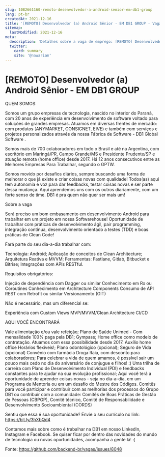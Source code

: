 ```yaml
---
slug: 1082661160-remoto-desenvolvedor-a-android-senior-em-db1-group
lang: pt-br
createdAt: 2021-12-16
title: '[REMOTO] Desenvolvedor (a) Android Sênior - EM DB1 GROUP - Vaga de Emprego'
sitemap:
  lastModified: 2021-12-16
meta:
  description: 'Detalhes sobre a vaga de emprego: [REMOTO] Desenvolvedor (a) Android Sênior - EM DB1 GROUP'
  twitter:
    card: summary
    site: '@nawarian'
---
```


# [REMOTO] Desenvolvedor (a) Android Sênior - EM DB1 GROUP

QUEM SOMOS

Somos um grupo empresas de tecnologia, nascido no interior do Paraná, com 20 anos de experiência em desenvolvimento de software voltado para soluções de grandes empresas. Atuamos em diversas frentes de mercado: com produtos (ANYMARKET, CONSIGNET, EIVE) e também com serviços e projetos personalizados através da nossa Fábrica de Software - DB1 Global Software .

Somos mais de 700 colaboradores em todo o Brasil e até na Argentina, com escritório em Maringá/PR, Campo Grande/MS e Presidente Prudente/SP e atuação remota (home office) desde 2017. Há 12 anos consecutivos entre as Melhores Empresas Para Trabalhar, segundo o GPTW.

Somos movido por desafios diários, sempre buscando uma forma de melhorar o que já existe e criar coisas novas com qualidade! Todos(as) aqui tem autonomia e voz para dar feedbacks, testar coisas novas e ser parte dessa mudança. Aqui aprendemos uns com os outros diariamente, com um forte senso de time. DB1 é pra quem não quer ser mais um!

Sobre a vaga

Será preciso um bom embasamento em desenvolvimento Android para trabalhar em um projeto em nossa Softwarehouse! Oportunidade de trabalhar com práticas de desenvolvimento ágil, pair programming, integração contínua, desenvolvimento orientado a testes (TDD) e boas práticas de Clean Code!

Fará parte do seu dia-a-dia trabalhar com:

Tecnologia: Android;
Aplicação de conceitos de Clean Architecture;
Arquitetura Reativa e MVVM;
Ferramentas: Fastlane, Gitlab, Bitbucket e Bitrise;
Integrações com APIs RESTful.

Requisitos obrigatórios:

Injeção de dependência com Dagger ou similar
Conhecimento em Rx ou Coroutines
Conhecimento em Architecture Components
Consumo de API REST com Retrofit ou similar
Versionamento (GIT)

Não é necessário, mas um diferencial se:

Experiência com Custom Views
MVP/MVVM/Clean Architecture
CI/CD

AQUI VOCÊ ENCONTRARÁ

Vale alimentação e/ou vale refeição;
Plano de Saúde Unimed - Com mensalidade 100% paga pela DB1;
Gympass;
Home office como modelo de contratação. Atuamos com essa possibilidade desde 2017.
Auxílio home office
Horários flexíveis!;
Plano odontológico (opcional);
Seguro de Vida (opcional)
Convênio com farmácia Droga Raia, com desconto para colaboradores;
Para celebrar a vida de quem amamos, é possível sair um pouco mais cedo no dia do aniversário de conjugue e filhos! :)
Uma trilha de carreira com Plano de Desenvolvimento Individual (PDI) e feedbacks constantes para te ajudar na sua evolução profissional;
Aqui você terá a oportunidade de aprender coisas novas - seja no dia-a-dia, em um Programa de Mentoria ou em um desafio do Mestre dos Códigos.
Comitês para você participar e contribuir com as melhorias dos processos do Grupo DB1 ou contribuir com a comunidade: Comitês de Boas Práticas de Gestão de Pessoas (CBPGP), Comitê técnico, Comitê de Responsabilidade e Desenvolvimento Socioambiental (CORDS)

Sentiu que essa é sua oportunidade? Envie o seu currículo no link: https://bit.ly/3hXbQd4

Contamos mais sobre como é trabalhar na DB1 em nosso LinkedIn, Instagram e Facebook. Se quiser ficar por dentro das novidades do mundo de tecnologia ou novas oportunidades, acompanha a gente lá! :)



Fonte: https://github.com/backend-br/vagas/issues/8048